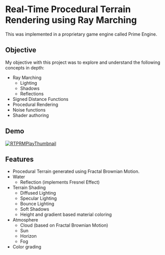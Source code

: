 # Real-Time Procedural Terrain Rendering using Ray Marching
This was implemented in a proprietary game engine called Prime Engine.

## Objective
My objective with this project was to explore and understand the following concepts in depth:
- Ray Marching
  - Lighting
  - Shadows
  - Reflections
- Signed Distance Functions
- Procedural Rendering
- Noise functions
- Shader authoring

## Demo
[![RTPRMPlayThumbnail](https://github.com/pratik-dhende/Real-Time-Procedural-Terrain-Rendering-using-Ray-Marching/assets/55596801/f433bdfd-d6eb-4f0b-8951-74c254e499b7)](https://drive.google.com/file/d/1pyp7QYL8hk7qGMDU51r9H1XkvE1IsueJ/view?usp=sharing)

## Features
- Procedural Terrain generated using Fractal Brownian Motion.
- Water
  - Reflection (implements Fresnel Effect)
- Terrain Shading
  - Diffused Lighting
  - Specular Lighting
  - Bounce Lighting
  - Soft Shadows
  - Height and gradient based material coloring
- Atmosphere
  - Cloud (based on Fractal Brownian Motion)
  - Sun
  - Horizon
  - Fog
- Color grading
